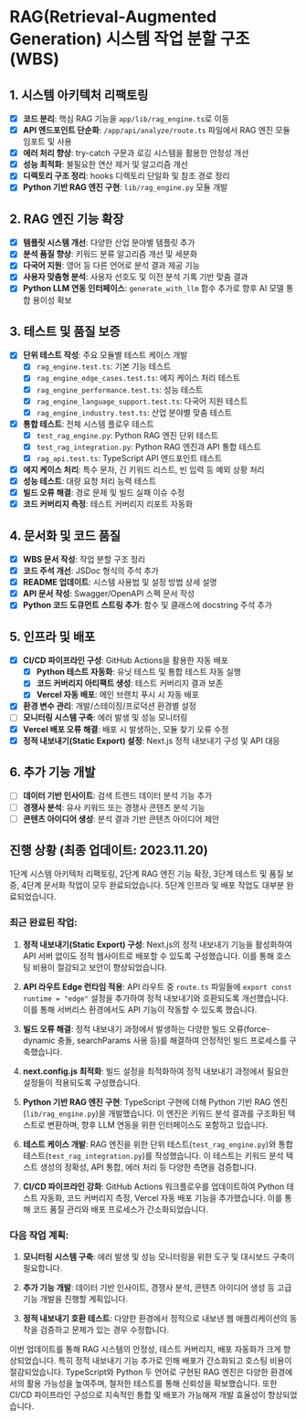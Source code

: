 # RAG(Retrieval-Augmented Generation) 시스템 작업 분할 구조(WBS)

## 1. 시스템 아키텍처 리팩토링

- [x] **코드 분리**: 핵심 RAG 기능을 `app/lib/rag_engine.ts`로 이동
- [x] **API 엔드포인트 단순화**: `/app/api/analyze/route.ts` 파일에서 RAG 엔진 모듈 임포트 및 사용
- [x] **에러 처리 향상**: try-catch 구문과 로깅 시스템을 활용한 안정성 개선
- [x] **성능 최적화**: 불필요한 연산 제거 및 알고리즘 개선
- [x] **디렉토리 구조 정리**: hooks 디렉토리 단일화 및 참조 경로 정리
- [x] **Python 기반 RAG 엔진 구현**: `lib/rag_engine.py` 모듈 개발

## 2. RAG 엔진 기능 확장

- [x] **템플릿 시스템 개선**: 다양한 산업 분야별 템플릿 추가
- [x] **분석 품질 향상**: 키워드 분류 알고리즘 개선 및 세분화
- [x] **다국어 지원**: 영어 등 다른 언어로 분석 결과 제공 기능
- [x] **사용자 맞춤형 분석**: 사용자 선호도 및 이전 분석 기록 기반 맞춤 결과
- [x] **Python LLM 연동 인터페이스**: `generate_with_llm` 함수 추가로 향후 AI 모델 통합 용이성 확보

## 3. 테스트 및 품질 보증

- [x] **단위 테스트 작성**: 주요 모듈별 테스트 케이스 개발
  - [x] `rag_engine.test.ts`: 기본 기능 테스트
  - [x] `rag_engine_edge_cases.test.ts`: 에지 케이스 처리 테스트
  - [x] `rag_engine_performance.test.ts`: 성능 테스트
  - [x] `rag_engine_language_support.test.ts`: 다국어 지원 테스트
  - [x] `rag_engine_industry.test.ts`: 산업 분야별 맞춤 테스트
- [x] **통합 테스트**: 전체 시스템 플로우 테스트
  - [x] `test_rag_engine.py`: Python RAG 엔진 단위 테스트
  - [x] `test_rag_integration.py`: Python RAG 엔진과 API 통합 테스트
  - [x] `rag_api.test.ts`: TypeScript API 엔드포인트 테스트
- [x] **에지 케이스 처리**: 특수 문자, 긴 키워드 리스트, 빈 입력 등 예외 상황 처리
- [x] **성능 테스트**: 대량 요청 처리 능력 테스트
- [x] **빌드 오류 해결**: 경로 문제 및 빌드 실패 이슈 수정
- [x] **코드 커버리지 측정**: 테스트 커버리지 리포트 자동화

## 4. 문서화 및 코드 품질

- [x] **WBS 문서 작성**: 작업 분할 구조 정리
- [x] **코드 주석 개선**: JSDoc 형식의 주석 추가
- [x] **README 업데이트**: 시스템 사용법 및 설정 방법 상세 설명
- [x] **API 문서 작성**: Swagger/OpenAPI 스펙 문서 작성
- [x] **Python 코드 도큐먼트 스트링 추가**: 함수 및 클래스에 docstring 주석 추가

## 5. 인프라 및 배포

- [x] **CI/CD 파이프라인 구성**: GitHub Actions을 활용한 자동 배포
  - [x] **Python 테스트 자동화**: 유닛 테스트 및 통합 테스트 자동 실행
  - [x] **코드 커버리지 아티팩트 생성**: 테스트 커버리지 결과 보존
  - [x] **Vercel 자동 배포**: 메인 브랜치 푸시 시 자동 배포
- [x] **환경 변수 관리**: 개발/스테이징/프로덕션 환경별 설정
- [ ] **모니터링 시스템 구축**: 에러 발생 및 성능 모니터링
- [x] **Vercel 배포 오류 해결**: 배포 시 발생하는, 모듈 찾기 오류 수정
- [x] **정적 내보내기(Static Export) 설정**: Next.js 정적 내보내기 구성 및 API 대응

## 6. 추가 기능 개발

- [ ] **데이터 기반 인사이트**: 검색 트렌드 데이터 분석 기능 추가
- [ ] **경쟁사 분석**: 유사 키워드 또는 경쟁사 콘텐츠 분석 기능
- [ ] **콘텐츠 아이디어 생성**: 분석 결과 기반 콘텐츠 아이디어 제안

## 진행 상황 (최종 업데이트: 2023.11.20)

1단계 시스템 아키텍처 리팩토링, 2단계 RAG 엔진 기능 확장, 3단계 테스트 및 품질 보증, 4단계 문서화 작업이 모두 완료되었습니다. 5단계 인프라 및 배포 작업도 대부분 완료되었습니다.

### 최근 완료된 작업:

1. **정적 내보내기(Static Export) 구성**: Next.js의 정적 내보내기 기능을 활성화하여 API 서버 없이도 정적 웹사이트로 배포할 수 있도록 구성했습니다. 이를 통해 호스팅 비용이 절감되고 보안이 향상되었습니다.

2. **API 라우트 Edge 런타임 적용**: API 라우트 중 `route.ts` 파일들에 `export const runtime = "edge"` 설정을 추가하여 정적 내보내기와 호환되도록 개선했습니다. 이를 통해 서버리스 환경에서도 API 기능이 작동할 수 있도록 했습니다.

3. **빌드 오류 해결**: 정적 내보내기 과정에서 발생하는 다양한 빌드 오류(force-dynamic 충돌, searchParams 사용 등)를 해결하여 안정적인 빌드 프로세스를 구축했습니다.

4. **next.config.js 최적화**: 빌드 설정을 최적화하여 정적 내보내기 과정에서 필요한 설정들이 적용되도록 구성했습니다.

5. **Python 기반 RAG 엔진 구현**: TypeScript 구현에 더해 Python 기반 RAG 엔진(`lib/rag_engine.py`)을 개발했습니다. 이 엔진은 키워드 분석 결과를 구조화된 텍스트로 변환하며, 향후 LLM 연동을 위한 인터페이스도 포함하고 있습니다.

6. **테스트 케이스 개발**: RAG 엔진을 위한 단위 테스트(`test_rag_engine.py`)와 통합 테스트(`test_rag_integration.py`)를 작성했습니다. 이 테스트는 키워드 분석 텍스트 생성의 정확성, API 통합, 에러 처리 등 다양한 측면을 검증합니다.

7. **CI/CD 파이프라인 강화**: GitHub Actions 워크플로우를 업데이트하여 Python 테스트 자동화, 코드 커버리지 측정, Vercel 자동 배포 기능을 추가했습니다. 이를 통해 코드 품질 관리와 배포 프로세스가 간소화되었습니다.

### 다음 작업 계획:

1. **모니터링 시스템 구축**: 에러 발생 및 성능 모니터링을 위한 도구 및 대시보드 구축이 필요합니다.

2. **추가 기능 개발**: 데이터 기반 인사이트, 경쟁사 분석, 콘텐츠 아이디어 생성 등 고급 기능 개발을 진행할 계획입니다.

3. **정적 내보내기 호환 테스트**: 다양한 환경에서 정적으로 내보낸 웹 애플리케이션의 동작을 검증하고 문제가 있는 경우 수정합니다.

이번 업데이트를 통해 RAG 시스템의 안정성, 테스트 커버리지, 배포 자동화가 크게 향상되었습니다. 특히 정적 내보내기 기능 추가로 인해 배포가 간소화되고 호스팅 비용이 절감되었습니다. TypeScript와 Python 두 언어로 구현된 RAG 엔진은 다양한 환경에서의 활용 가능성을 높여주며, 철저한 테스트를 통해 신뢰성을 확보했습니다. 또한 CI/CD 파이프라인 구성으로 지속적인 통합 및 배포가 가능해져 개발 효율성이 향상되었습니다. 